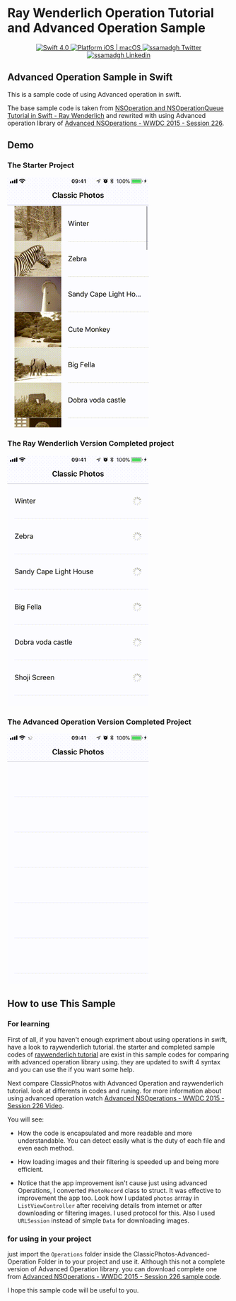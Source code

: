 # Ray Wenderlich Operation Tutorial and Advanced Operation Sample

<p align="center">
    <a href="https://developer.apple.com/swift/" target="_blank">
	    <img src="https://img.shields.io/badge/Swift-4.0-orange.svg?style=flat" alt="Swift 4.0">
    </a>
    <a href="https://developer.apple.com/swift/" target="_blank">
        <img src="https://img.shields.io/badge/platform-iOS%20%7C%20macOS-lightgrey.svg?style=flat" alt="Platform iOS | macOS">
</a>
    <a href="https://twitter.com/ssamadgh" target="_blank">
        <img src="https://img.shields.io/badge/Twitter-@ssamadgh-blue.svg?style=flat" alt="ssamadgh Twitter">
    </a>
        </a>
    </a>
    <a href="https://www.linkedin.com/in/ssamadgh" target="_blank">
        <img src="https://img.shields.io/badge/Linkedin-ssamadgh-blue.svg?style=flat" alt="ssamadgh Linkedin">
    </a>

</p>

## Advanced Operation Sample in Swift

This is a sample code of using Advanced operation in swift.

The base sample code is taken from [NSOperation and NSOperationQueue Tutorial in Swift - Ray Wenderlich](https://www.raywenderlich.com/76341/use-nsoperation-nsoperationqueue-swift) and rewrited with using Advanced operation library of [Advanced NSOperations - WWDC 2015 - Session 226](https://developer.apple.com/videos/play/wwdc2015/226/).

## Demo
### The Starter Project

![Session](./Demo/ClassicPhoto_Starter_E.gif)

### The Ray Wenderlich Version Completed project

![Session](./Demo/ClassicPhoto_Completed_E.gif)

### The Advanced Operation Version Completed Project

![Session](./Demo/ClassicPhoto_AdvancedOperation_E.gif)


## How to use This Sample
### For learning
First of all, if you haven't enough expriment about using operations in swift, have a look to raywenderlich tutorial. the starter and completed sample codes of [raywenderlich tutorial](https://www.raywenderlich.com/76341/use-nsoperation-nsoperationqueue-swift) are exist in this sample codes for comparing with advanced operation library using. they are updated to swift 4 syntax and you can use the if you want some help.

Next compare ClassicPhotos with Advanced Operation and 
raywenderlich tutorial. look at differents in codes and runing. for more information about using advanced operation watch [Advanced NSOperations - WWDC 2015 - Session 226 Video](https://developer.apple.com/videos/play/wwdc2015/226/).

You will see:

* How the code is encapsulated and more readable and more understandable. You can detect easily what is the duty of each file and even each method.

* How loading images and their filtering is speeded up and being more efficient.

*  Notice that the app improvement isn't cause just using advanced Operations, I converted `PhotoRecord` class to struct. It was effective to improvement the app too. Look how I updated `photos` arrray in `ListViewController` after receiving details from internet or after downloading or filtering images. I used protocol for this. Also I used `URLSession` instead of simple `Data` for downloading images.


### for using in your project

just import the `Operations` folder inside the ClassicPhotos-Advanced-Operation Folder in to your project and use it.
Although this not a complete version of Advanced Operation library. you can download complete one from [Advanced NSOperations - WWDC 2015 - Session 226 sample code](https://developer.apple.com/sample-code/wwdc/2015/downloads/Advanced-NSOperations.zip).

I hope this sample code will be useful to you.